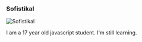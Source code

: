 ### Sofistikal

![Sofistikal](https://github-readme-stats.vercel.app/api?username=anuraghazra&theme=react&show_icons=true)

I am a 17 year old javascript student. I'm still learning. 

